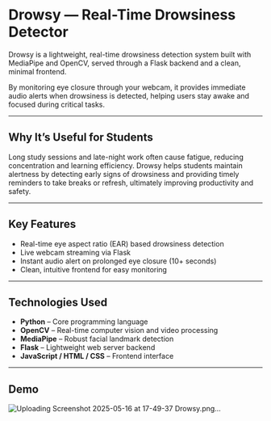 # Drowsy — Real-Time Drowsiness Detector

Drowsy is a lightweight, real-time drowsiness detection system built with MediaPipe and OpenCV, served through a Flask backend and a clean, minimal frontend.

By monitoring eye closure through your webcam, it provides immediate audio alerts when drowsiness is detected, helping users stay awake and focused during critical tasks.

---

## Why It’s Useful for Students

Long study sessions and late-night work often cause fatigue, reducing concentration and learning efficiency. Drowsy helps students maintain alertness by detecting early signs of drowsiness and providing timely reminders to take breaks or refresh, ultimately improving productivity and safety.

---

## Key Features

- Real-time eye aspect ratio (EAR) based drowsiness detection  
- Live webcam streaming via Flask  
- Instant audio alert on prolonged eye closure (10+ seconds)  
- Clean, intuitive frontend for easy monitoring  

---

## Technologies Used

- **Python** – Core programming language  
- **OpenCV** – Real-time computer vision and video processing  
- **MediaPipe** – Robust facial landmark detection  
- **Flask** – Lightweight web server backend  
- **JavaScript / HTML / CSS** – Frontend interface  

---

## Demo

![Uploading Screenshot 2025-05-16 at 17-49-37 Drowsy.png…]()

